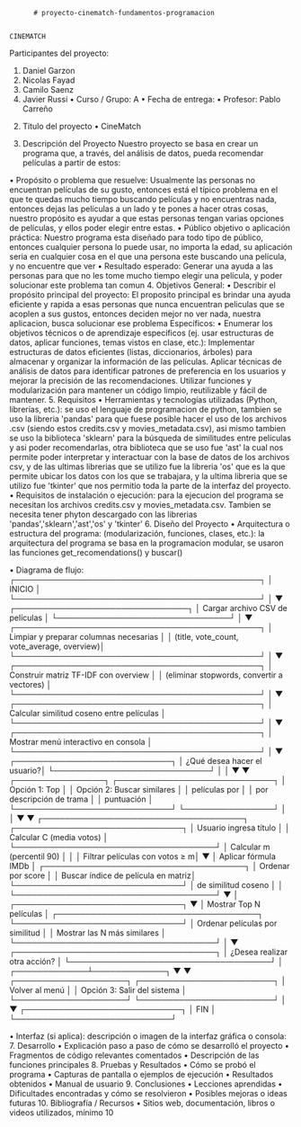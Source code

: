           # proyecto-cinematch-fundamentos-programacion

                                                                                                                 CINEMATCH
Participantes del proyecto:
   1) Daniel Garzon
   2) Nicolas Fayad
   3) Camilo Saenz
   4) Javier Russi
•	Curso / Grupo: A
•	Fecha de entrega:
•	Profesor: Pablo Carreño
2. Titulo del proyecto
•                                                                                                                CineMatch

4. Descripción del Proyecto
Nuestro proyecto se basa en crear un programa que, a través, del análisis de datos, pueda recomendar películas a partir de estos:

•	Propósito o problema que resuelve: Usualmente las personas no encuentran películas de su gusto, entonces está el típico problema en el que te quedas mucho tiempo buscando películas y no encuentras nada, entonces dejas las películas a un lado y te pones a hacer otras cosas, nuestro propósito es ayudar a que estas personas tengan varias opciones de películas, y ellos poder elegir entre estas.
•	Público objetivo o aplicación práctica: Nuestro programa esta diseñado para todo tipo de público, entonces cualquier persona lo puede usar, no importa la edad, su aplicación seria en cualquier cosa en el que una persona este buscando una película, y no encuentre que ver
•	Resultado esperado: Generar una ayuda a las personas para que no les tome mucho tiempo elegir una película, y poder solucionar este problema tan comun
4. Objetivos
General:
•	Describir el propósito principal del proyecto: El proposito principal es brindar una ayuda eficiente y rapida a esas personas que nunca encuentran peliculas que se acoplen a sus gustos, entonces deciden mejor no ver nada, nuestra aplicacion, busca solucionar ese problema
Específicos:
•	Enumerar los objetivos técnicos o de aprendizaje específicos (ej. usar estructuras de datos, aplicar funciones, temas vistos en clase, etc.):
Implementar estructuras de datos eficientes (listas, diccionarios, árboles) para almacenar y organizar la información de las películas.
Aplicar técnicas de análisis de datos para identificar patrones de preferencia en los usuarios y mejorar la precisión de las recomendaciones.
Utilizar funciones y modularización para mantener un código limpio, reutilizable y fácil de mantener.
5. Requisitos
•	Herramientas y tecnologías utilizadas (Python, librerías, etc.): 
se uso el lenguaje de programacion de python, tambien se uso la libreria 'pandas' para que fuese posible hacer el uso de los archivos .csv (siendo estos credits.csv y movies_metadata.csv), asi mismo tambien se uso la biblioteca 'sklearn' para la búsqueda de similitudes entre películas y asi poder recomendarlas, otra biblioteca que se uso fue 'ast' la cual nos permite poder interpretar y interactuar con la base de datos de los archivos csv, y de las ultimas librerias que se utilizo fue la libreria 'os' que es la que permite ubicar los datos con los que se trabajara, y la ultima libreria que se utilizo fue 'tkinter' que nos permitio toda la parte de la interfaz del proyecto.
•	Requisitos de instalación o ejecución:
para la ejecucion del programa se necesitan los archivos credits.csv y movies_metadata.csv. Tambien se necesita tener phyton descargado con las librerias 'pandas','sklearn','ast','os' y 'tkinter'
6. Diseño del Proyecto
•	Arquitectura o estructura del programa: (modularización, funciones, clases, etc.):
la arquitectura del programa se basa en la programacion modular, se usaron las funciones get_recomendations() y buscar()

•	Diagrama de flujo:
┌────────────────────────────────────────────┐
│                INICIO                      │
└────────────────────────────────────────────┘
                    │
                    ▼
     ┌───────────────────────────────┐
     │ Cargar archivo CSV de películas │
     └───────────────────────────────┘
                    │
                    ▼
     ┌────────────────────────────────────────────┐
     │ Limpiar y preparar columnas necesarias      │
     │ (title, vote_count, vote_average, overview)│
     └────────────────────────────────────────────┘
                    │
                    ▼
     ┌────────────────────────────────────────────┐
     │ Construir matriz TF-IDF con overview        │
     │ (eliminar stopwords, convertir a vectores) │
     └────────────────────────────────────────────┘
                    │
                    ▼
     ┌────────────────────────────────────────────┐
     │ Calcular similitud coseno entre películas  │
     └────────────────────────────────────────────┘
                    │
                    ▼
     ┌────────────────────────────────────────────┐
     │ Mostrar menú interactivo en consola        │
     └────────────────────────────────────────────┘
                    │
                    ▼
        ┌────────────────────────────┐
        │ ¿Qué desea hacer el usuario?│
        └────────────────────────────┘
           │               │
           ▼               ▼
┌────────────────┐   ┌────────────────────────────┐
│ Opción 1: Top  │   │ Opción 2: Buscar similares │
│ películas por  │   │ por descripción de trama   │
│ puntuación     │   └────────────────────────────┘
└────────────────┘               │
       │                         ▼
       ▼             ┌────────────────────────────────────┐
┌──────────────────────────────┐ │ Usuario ingresa título │
│ Calcular C (media votos)     │ └────────────────────────────────────┘
│ Calcular m (percentil 90)    │               │
│ Filtrar películas con votos ≥ m│             ▼
│ Aplicar fórmula IMDb         │ ┌────────────────────────────────────┐
│ Ordenar por score            │ │ Buscar índice de película en matriz│
└──────────────────────────────┘ │ de similitud coseno                │
       │                         └────────────────────────────────────┘
       ▼                         │
┌──────────────────────────────┐ ▼
│ Mostrar Top N películas      │ ┌────────────────────────────────────┐
└──────────────────────────────┘ │ Ordenar películas por similitud    │
                                │ Mostrar las N más similares         │
                                └────────────────────────────────────┘
                                        │
                                        ▼
                        ┌────────────────────────────────────┐
                        │ ¿Desea realizar otra acción?       │
                        └────────────────────────────────────┘
                                        │
                          ┌─────────────┴─────────────┐
                          ▼                           ▼
             ┌────────────────────┐       ┌────────────────────────┐
             │ Volver al menú     │       │ Opción 3: Salir del sistema │
             └────────────────────┘       └────────────────────────┘
                                                    │
                                                    ▼
                                   ┌────────────────────────────┐
                                   │           FIN              │
                                   └────────────────────────────┘


•	Interfaz (si aplica): descripción o imagen de la interfaz gráfica o consola:
7. Desarrollo
•	Explicación paso a paso de cómo se desarrolló el proyecto
•	Fragmentos de código relevantes comentados
•	Descripción de las funciones principales
8. Pruebas y Resultados
•	Cómo se probó el programa
•	Capturas de pantalla o ejemplos de ejecución
•	Resultados obtenidos
•	Manual de usuario
9. Conclusiones
•	Lecciones aprendidas
•	Dificultades encontradas y cómo se resolvieron
•	Posibles mejoras o ideas futuras
10. Bibliografía / Recursos
•	Sitios web, documentación, libros o videos utilizados, mínimo 10

